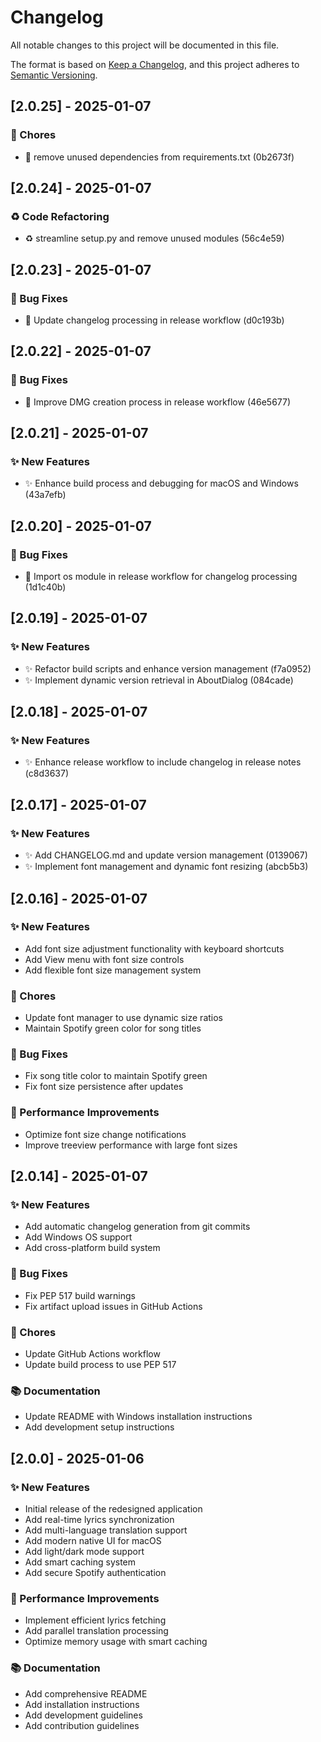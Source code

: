 # Changelog

All notable changes to this project will be documented in this file.

The format is based on [Keep a Changelog](https://keepachangelog.com/en/1.0.0/),
and this project adheres to [Semantic Versioning](https://semver.org/spec/v2.0.0.html).

## [2.0.25] - 2025-01-07

### 🔧 Chores
- 🔧 remove unused dependencies from requirements.txt (0b2673f)


## [2.0.24] - 2025-01-07

### ♻️ Code Refactoring
- ♻️ streamline setup.py and remove unused modules (56c4e59)


## [2.0.23] - 2025-01-07

### 🐛 Bug Fixes
- 🐛 Update changelog processing in release workflow (d0c193b)


## [2.0.22] - 2025-01-07

### 🐛 Bug Fixes
- 🐛 Improve DMG creation process in release workflow (46e5677)


## [2.0.21] - 2025-01-07

### ✨ New Features
- ✨ Enhance build process and debugging for macOS and Windows (43a7efb)


## [2.0.20] - 2025-01-07

### 🐛 Bug Fixes
- 🐛 Import os module in release workflow for changelog processing (1d1c40b)


## [2.0.19] - 2025-01-07

### ✨ New Features
- ✨ Refactor build scripts and enhance version management (f7a0952)
- ✨ Implement dynamic version retrieval in AboutDialog (084cade)


## [2.0.18] - 2025-01-07

### ✨ New Features
- ✨ Enhance release workflow to include changelog in release notes (c8d3637)


## [2.0.17] - 2025-01-07

### ✨ New Features
- ✨ Add CHANGELOG.md and update version management (0139067)
- ✨ Implement font management and dynamic font resizing (abcb5b3)


## [2.0.16] - 2025-01-07

### ✨ New Features

- Add font size adjustment functionality with keyboard shortcuts
- Add View menu with font size controls
- Add flexible font size management system

### 🔧 Chores

- Update font manager to use dynamic size ratios
- Maintain Spotify green color for song titles

### 🐛 Bug Fixes

- Fix song title color to maintain Spotify green
- Fix font size persistence after updates

### 🚀 Performance Improvements

- Optimize font size change notifications
- Improve treeview performance with large font sizes

## [2.0.14] - 2025-01-07

### ✨ New Features

- Add automatic changelog generation from git commits
- Add Windows OS support
- Add cross-platform build system

### 🐛 Bug Fixes

- Fix PEP 517 build warnings
- Fix artifact upload issues in GitHub Actions

### 🔧 Chores

- Update GitHub Actions workflow
- Update build process to use PEP 517

### 📚 Documentation

- Update README with Windows installation instructions
- Add development setup instructions

## [2.0.0] - 2025-01-06

### ✨ New Features

- Initial release of the redesigned application
- Add real-time lyrics synchronization
- Add multi-language translation support
- Add modern native UI for macOS
- Add light/dark mode support
- Add smart caching system
- Add secure Spotify authentication

### 🚀 Performance Improvements

- Implement efficient lyrics fetching
- Add parallel translation processing
- Optimize memory usage with smart caching

### 📚 Documentation

- Add comprehensive README
- Add installation instructions
- Add development guidelines
- Add contribution guidelines
